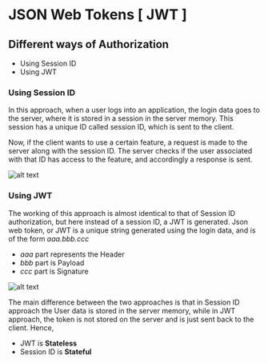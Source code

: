 # JSON Web Tokens [ JWT ]
## Different ways of Authorization
- Using Session ID
- Using JWT
### Using Session ID
In this approach, when a user logs into an application, the login data goes to the server, where it is stored in a session in the server memory. This session has a unique ID called session ID, which is sent to the client. 

Now, if the client wants to use a certain feature, a request is made to the server along with the session ID. The server checks if the user associated with that ID has access to the feature, and accordingly a response is sent.

 ![alt text](image.png)

### Using JWT
The working of this approach is almost identical to that of Session ID authorization, but here instead of a session ID, a JWT is generated.
Json web token, or JWT is a unique string generated using the login data, and is of the form _aaa.bbb.ccc_

- _aaa_ part represents the Header
- _bbb_ part is Payload
- _ccc_ part is Signature

![alt text](image-1.png)

The main difference between the two approaches is that in Session ID approach the User data is stored in the server memory, while in JWT approach, the token is not stored on the server and is just sent back to the client. Hence, 
- JWT is **Stateless**
- Session ID is **Stateful**